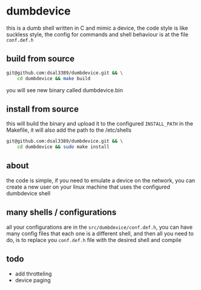 # dumbdevice

this is a dumb shell written in C and mimic a device, the code style is like suckless style, the config for commands 
and shell behaviour is at the file `conf.def.h`


## build from source
```sh
git@github.com:dsal3389/dumbdevice.git && \
    cd dumbdevice && make build
```
you will see new binary called dumbdevice.bin

## install from source
this will build the binary and upload it to the configured `INSTALL_PATH` in the Makefile,
it will also add the path to the /etc/shells
```sh
git@github.com:dsal3389/dumbdevice.git && \
    cd dumbdevice && sudo make install
```

## about
the code is simple, if you need to emulate a device on the network, you can create a new user on your linux machine 
that uses the configured dumbdevice shell

## many shells / configurations
all your configurations are in the `src/dumbdevice/conf.def.h`, you can have many config files that each one is a different shell,
and then all you need to do, is to replace you `conf.def.h` file with the desired shell and compile


## todo
 * add throtteling
 * device paging
